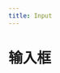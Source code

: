 ```yaml
---
title: Input
---
```

# 输入框

<ClientOnly>
  <input-demos></input-demos>
</ClientOnly>

<ClientOnly>
  <input-demos-1></input-demos-1>
</ClientOnly>